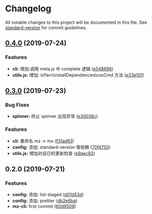# Changelog

All notable changes to this project will be documented in this file. See [standard-version](https://github.com/conventional-changelog/standard-version) for commit guidelines.

## [0.4.0](https://github.com/mwang0/mz-cli/compare/v0.3.0...v0.4.0) (2019-07-24)


### Features

* **cli:** 增加:调用 meta.js 中 complete 逻辑 ([e548696](https://github.com/mwang0/mz-cli/commit/e548696))
* **utils.js:** 增加: isYarn\installDependencies\runCmd 方法 ([e33e101](https://github.com/mwang0/mz-cli/commit/e33e101))



## [0.3.0](https://github.com/mwang0/mz-cli/compare/v0.2.0...v0.3.0) (2019-07-23)


### Bug Fixes

* **spinner:** 终止 spinner 出现异常 ([e30036c](https://github.com/mwang0/mz-cli/commit/e30036c))


### Features

* **cli:** 重命名 mz -> mx ([f31ad93](https://github.com/mwang0/mz-cli/commit/f31ad93))
* **config:** 添加: standard-version 等依赖 ([70f4750](https://github.com/mwang0/mz-cli/commit/70f4750))
* **utils.js:** 增加对自已的更新检查 ([e9aec83](https://github.com/mwang0/mz-cli/commit/e9aec83))



## 0.2.0 (2019-07-21)


### Features

* **config:** 添加: list-staged ([d01d53d](https://github.com/mwang0/mz-cli/commit/d01d53d))
* **config:** 添加: prettier ([db2e6ba](https://github.com/mwang0/mz-cli/commit/db2e6ba))
* **mz-cli:** first commit ([60d9509](https://github.com/mwang0/mz-cli/commit/60d9509))
